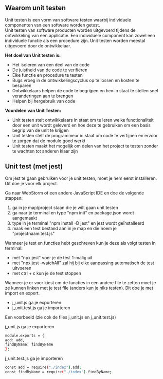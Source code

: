 ## Waarom unit testen
Unit testen is een vorm van software testen waarbij individuele componenten van een software worden getest.<br/>
Unit testen van software producten worden uitgevoerd tijdens de ontwikkeling van een applicatie. Een individuele component kan zowel een individuele functie als een procedure zijn. Unit testen worden meestal uitgevoerd door de ontwikkelaar.

<b>Het doel van Unit testen is:</b>
- Het isoleren van een deel van de code
- De juistheid van de code te verifiëren
- Elke functie en procedure te testen
- Bugs vroeg in de ontwikkelingscyclus op te lossen en kosten te besparen
- Ontwikkelaars helpen de code te begrijpen en hen in staat te stellen snel veranderingen aan te brengen
- Helpen bij hergebruik van code

<b>Voordelen van Unit Testen:</b>
- Unit testen stelt ontwikkelaars in staat om te leren welke functionaliteit door een unit wordt geleverd en hoe deze te gebruiken om een basis begrip van de unit te krijgen
- Unit testen stelt de programmeur in staat om code te verfijnen en ervoor te zorgen dat de module goed werkt
- Unit testen maakt het mogelijk om delen van het project te testen zonder te wachten tot anderen klaar zijn


## Unit test (met jest)
Om jest te gaan gebruiken voor je unit testen, moet je hem eerst installeren. Dit doe je voor elk project.

Ga naar WebStorm of een andere JavaScript IDE en doe de volgende stappen:
1. ga in je map/project staan die je wilt gaan unit testen 
2. ga naar je terminal en type "npm init" en package.json wordt aangemaakt
3. type in je terminal "npm install -D jest" en jest wordt geïnstalleerd
4. maak een test bestand aan in je map en die noem je "projectnaam.test.js"

Wanneer je test en functies hebt geschreven kun je deze als volgt testen in terminal:
- met "npx jest" voer je de test 1-malig uit 
- met "npx jest -watchAll" zal hij bij elke aanpassing automatisch de test uitvoeren 
- met ctrl + c kun je de test stoppen

Wanneer je er voor kiest om de functies in een andere file te zetten moet je ze kunnen linken met je test file (anders kun je niks testen). Dit doe je met import en export.
* j_unit.js ga je exporteren
* j_unit.test.js ga je importeren

Een voorbeeld (zie ook de files j_unit.js en j_unit.test.js)<br/>

j_unit.js ga je exporteren
```bash
module.exports = {
add: add,
findByName: findByName
};
```

j_unit.test.js ga je importeren
```bash
const add = require("./index").add;
const findByName = require("./index").findByName;
```